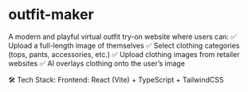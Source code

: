 # outfit-maker
A modern and playful virtual outfit try-on website where users can:
✅ Upload a full-length image of themselves
✅ Select clothing categories (tops, pants, accessories, etc.)
✅ Upload clothing images from retailer websites
✅ AI overlays clothing onto the user’s image

🛠 Tech Stack:
Frontend: React (Vite) + TypeScript + TailwindCSS
